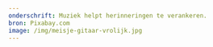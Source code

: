 ```yaml
---
onderschrift: Muziek helpt herinneringen te verankeren.
bron: Pixabay.com
image: /img/meisje-gitaar-vrolijk.jpg
---
```

